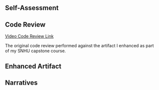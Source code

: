 ## Self-Assessment

## Code Review

[Video Code Review Link](https://youtu.be/qOXmMAzpbtE)

The original code review performed against the artifact I enhanced as part of my SNHU capstone course.

## Enhanced Artifact


## Narratives
